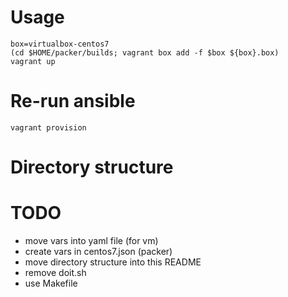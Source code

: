# Usage

    box=virtualbox-centos7
    (cd $HOME/packer/builds; vagrant box add -f $box ${box}.box)
    vagrant up

# Re-run ansible

    vagrant provision

# Directory structure


# TODO
- move vars into yaml file (for vm)
- create vars in centos7.json (packer)
- move directory structure into this README
- remove doit.sh
- use Makefile